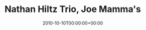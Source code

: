 ---
templateKey: event
guid: 0895a4f8-6eab-11ea-99c5-002590d1d1b0
date: 2010-10-10T00:00:00+00:00
eventTime: '7-11pm'
title: "Nathan Hiltz Trio, Joe Mamma's"
artist: Nathan Hiltz Trio
city: Toronto
venue: Joe Mamma's
group: Tim Shia
guests: Kira Callahan
---